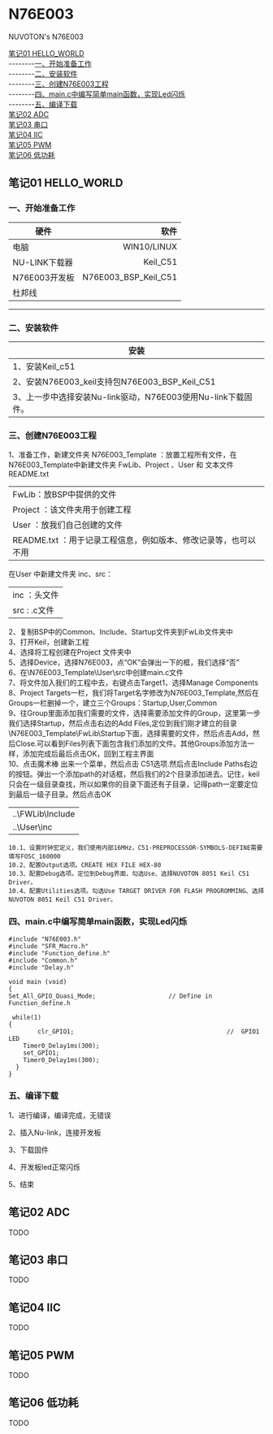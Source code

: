 # N76E003
NUVOTON's N76E003

[笔记01 HELLO_WORLD](#1)  
--------[一、开始准备工作](#1.1)  
--------[二、安装软件](#1.2)  
--------[三、创建N76E003工程](#1.3)  
--------[四、main.c中编写简单main函数，实现Led闪烁](#1.4)  
--------[五、编译下载](#1.5)  
[笔记02 ADC](#2)  
[笔记03 串口](#3)  
[笔记04 IIC](#4)  
[笔记05 PWM](#5)  
[笔记06 低功耗](#6)  

<h2 id="1">笔记01 HELLO_WORLD</h2>
<h3 id="1.1">一、开始准备工作</h3>  

| 硬件      | 软件 |
| --------- | -----:|
| 电脑  | WIN10/LINUX|
| NU-LINK下载器     |  Keil_C51 |
| N76E003开发板      |    N76E003_BSP_Keil_C51 |
| 杜邦线     |      |

----

<h3 id="1.2">二、安装软件</h3>

| 安装      | 
| --------- | 
| 1、安装Keil_c51 | 
| 2、安装N76E003_keil支持包N76E003_BSP_Keil_C51     |
| 3、上一步中选择安装Nu-link驱动，N76E003使用Nu-link下载固件。     |  
    
<h3 id="1.3">三、创建N76E003工程</h3>
1、准备工作，新建文件夹 N76E003_Template ：放置工程所有文件，在N76E003_Template中新建文件夹 FwLib、Project 、User 和 文本文件README.txt


|        | 
| --------- | 
| FwLib：放BSP中提供的文件 | 
|Project ：该文件夹用于创建工程     |
| User ：放我们自己创建的文件     |  
|README.txt ：用于记录工程信息，例如版本、修改记录等，也可以不用|
    
在User 中新建文件夹 inc、src：

|        | 
| --------- | 
| inc ：头文件| 
|src : 	.c文件    |


2、复制BSP中的Common、Include、Startup文件夹到FwLib文件夹中  
3、打开Keil，创建新工程  
4、选择将工程创建在Project 文件夹中  
5、选择Device，选择N76E003，点“OK”会弹出一下的框，我们选择“否”  
6、在\N76E003_Template\User\src中创建main.c文件  
7、将文件加入我们的工程中去，右键点击Target1，选择Manage Components  
8、Project Targets一栏，我们将Target名字修改为N76E003_Template,然后在Groups一栏删掉一个，建立三个Groups：Startup,User,Common  
9、往Group里面添加我们需要的文件，选择需要添加文件的Group，这里第一步我们选择Startup，然后点击右边的Add Files,定位到我们刚才建立的目录\N76E003_Template\FwLib\Startup下面，选择需要的文件，然后点击Add，然后Close.可以看到Files列表下面包含我们添加的文件。其他Groups添加方法一样，添加完成后最后点击OK，回到工程主界面  
10、点击魔术棒
    出来一个菜单，然后点击 C51选项.然后点击Include Paths右边的按钮。弹出一个添加path的对话框，然后我们的2个目录添加进去。记住，keil只会在一级目录查找，所以如果你的目录下面还有子目录，记得path一定要定位到最后一级子目录。然后点击OK  

|        | 
| --------- | 
|..\FWLib\Include| 
|..\User\inc|
	10.1、设置时钟宏定义，我们使用内部16MHz，C51-PREPROCESSOR-SYMBOLS-DEFINE需要填写FOSC_160000
	10.2、配置Output选项。CREATE HEX FILE HEX-80
	10.3、配置Debug选项。定位到Debug界面，勾选Use、选择NUVOTON 8051 Keil C51 Driver。
	10.4、配置Utilities选项。勾选Use TARGET DRIVER FOR FLASH PROGROMMING、选择NUVOTON 8051 Keil C51 Driver。
	
<h3 id="1.4">四、main.c中编写简单main函数，实现Led闪烁</h3>
    
    #include "N76E003.h"
	#include "SFR_Macro.h"
	#include "Function_define.h"
	#include "Common.h"
	#include "Delay.h"
 
	void main (void) 
	{
	Set_All_GPIO_Quasi_Mode;					// Define in Function_define.h
	
 	 while(1)
  	{
			clr_GPIO1;											//  GPIO1 LED 
		Timer0_Delay1ms(300);
		set_GPIO1;	
		Timer0_Delay1ms(300);
	  }
	}  
    

<h3 id="1.5">五、编译下载</h3>

1、进行编译，编译完成，无错误

2、插入Nu-link，连接开发板 

3、下载固件

4、开发板led正常闪烁 

5、结束


<h2 id="2">笔记02 ADC</h2>
TODO
<h2 id="3">笔记03 串口</h2>
TODO
<h2 id="4">笔记04 IIC</h2>
TODO
<h2 id="5">笔记05 PWM</h2>
TODO
<h2 id="6">笔记06 低功耗</h2>
TODO



